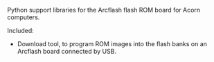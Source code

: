 Python support libraries for the Arcflash flash ROM board for Acorn computers.

Included:

- Download tool, to program ROM images into the flash banks on an
  Arcflash board connected by USB.

